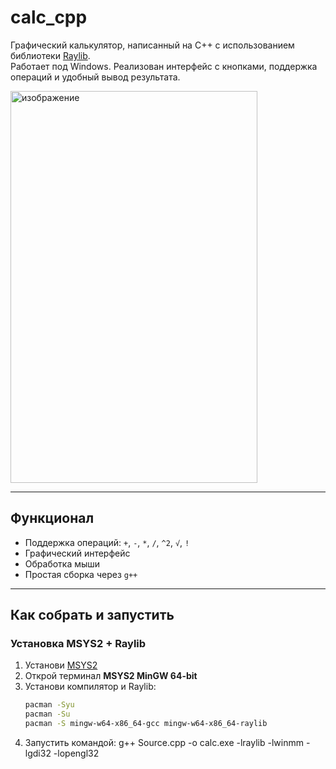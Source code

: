 # calc_cpp

Графический калькулятор, написанный на C++ с использованием библиотеки [Raylib](https://www.raylib.com/).  
Работает под Windows. Реализован интерфейс с кнопками, поддержка операций и удобный вывод результата.

<img width="395" height="627" alt="изображение" src="https://github.com/user-attachments/assets/afcb9922-8bdc-46ce-a5ec-01a134acd19d" />


---

## Функционал

- Поддержка операций: `+`, `-`, `*`, `/`, `^2`, `√`, `!`
- Графический интерфейс
- Обработка мыши
- Простая сборка через `g++`

---

##  Как собрать и запустить

### Установка MSYS2 + Raylib

1. Установи [MSYS2](https://www.msys2.org/)
2. Открой терминал **MSYS2 MinGW 64-bit**
3. Установи компилятор и Raylib:
   ```bash
   pacman -Syu
   pacman -Su
   pacman -S mingw-w64-x86_64-gcc mingw-w64-x86_64-raylib
4. Запустить командой:
   g++ Source.cpp -o calc.exe -lraylib -lwinmm -lgdi32 -lopengl32

